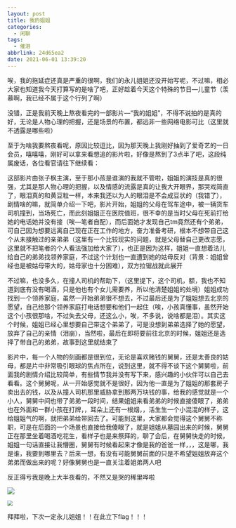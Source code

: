 ```yaml
---
layout: post
title: 我的姐姐
categories:
  - 闲聊
tags:
  - 催泪
abbrlink: 24d65ea2
date: 2021-06-01 13:39:20
---
```


唉，我的拖延症还真是严重的很啊，我们的永儿姐姐还没开始写呢，不过嘛，相必大家也知道我今天打算写的是啥了吧，正好趁着今天这个特殊的节日—儿童节（羡慕啊，我已经不属于这个行列了啊）

没错，正是我前天晚上熬夜看完的一部影片—“我的姐姐”，不得不说拍的是真的好，无论是人物心理的把握，还是场景的布置，都远非一些网络电影可比（这里就不透露是哪些啦）<!--more-->

至于为啥我要熬夜看呢，原因比较逗比，因为那天晚上我刚好抽到了爱奇艺的一日会员，嘻嘻嘻，刚好可以拿来看想追的影片啦，好像是熬到了3点半了吧，这段纯属废话，各位看官请往下继续看：

这部影片由张子枫主演，至于那小孩是谁演的我就不管啦，姐姐的演技是真的很强，尤其是那人物心理的把握，以及情感的流露是真的让我大开眼界，那哭戏简直了，眼泪真的和黄豆粒一样，本来我还以为人的眼泪是不会成豆状的（我错了），剧情啥的嘛，就简单介绍一下吧，影片开始，姐姐的父母在驾车途中，被一辆货车司机撞到，当场死亡，而此刻姐姐正在医院值班，很不幸的是当时父母在死前打给她的电话她并没有接（唉—笔者自配），而后面她才发现自己tm竟然还有个弟弟，可自己因为想要远离自己现在正在工作的地方，奋力准备考研，根本不想带自己这个从未接触过的亲弟弟（这里有一个比较现实的问题，就是父母替自己更改志愿，这里就不把笔者的个人看法强加给大家了），也正是因为这样，姐姐一直想着法儿给自己的弟弟找领养家庭，不过这个计划也一直遭到她的姑母反对（背景：姐姐曾经也是被姑母带大的，姑母家也十分困难），双方拉锯战就此展开

不过嘛，也没多久，在撞人司机的帮助下，（这里提下，这个司机，额，我也不知道到底有没有喝酒，只是他也有个女儿需要养，所以他清楚姐姐的处境）姐姐成功找到一个领养家庭，虽然一开始弟弟很不想去，不过最后还是为了姐姐想去北京的愿望，自己给那个领养家庭打电话想要和他们一起住（唉，小孩真懂事，虽然开始这个小孩很那啥，不过失去父母，还这么小，唉，不多说，说啥都是泪）。其实这个时候，姐姐已经心里想要自己带这个弟弟了，可是没想到弟弟选择了她的愿望，放弃了自己的亲情（泪崩），当然啦，最后在即将要前往北京的时候，姐姐还是选择了带自己的弟弟，故事到这里就结束了

影片中，每一个人物的刻画都是很到位，无论是喜欢赌钱的舅舅，还是太善良的姑母，都是片中非常吸引眼球的焦点所在，说到这里，就不得不谈下这个舅舅啦，前面我的剧情介绍比较简单，有些情节我并没有写下来，感兴趣的小伙伴可以自己去看看。这个舅舅呢，从一开始感觉就不是很好，因为他一直是为了姐姐的那套房子卖出去的钱，以及从撞人司机那里威胁拿到那两万块钱的事，给我的感觉就是一个小人，舅舅中间也带了弟弟一段时间，结果姐姐来看弟弟的时候直接傻眼了，弟弟也在外面和一群小孩在打牌，，耳朵上还有一根烟，，活生生一个小混混的样子，这给姐姐气的啊，就把弟弟给带回去了。可能到这里，大家都会觉得这个舅舅不称职，可是在后面的一个场景也直接给我傻眼了，就是姐姐从墓园出来的时候，舅舅正在那里坐着喝酒吃花生，看样子也是来祭拜的，聊了会后，在舅舅快走的时候，姐姐一句话直接让我懵圈，舅舅有时候看起来才像是我的爸爸一样，，，这是哪，我是谁，我要到哪里去？后来一想，有没有可能舅舅前面的只是不希望姐姐放弃这个弟弟而做出来的呢？好像舅舅也是一直关注着姐弟两人吧

反正得亏我是晚上大半夜看的，不然又是哭的稀里哗啦

![](https://cdn.makiru.top/images/mySister1.jpeg)

<img src="https://cdn.makiru.top/images/mySister2.jpeg" style="zoom:74%;" />

拜拜啦，下次一定永儿姐姐！！在此立下flag！！！